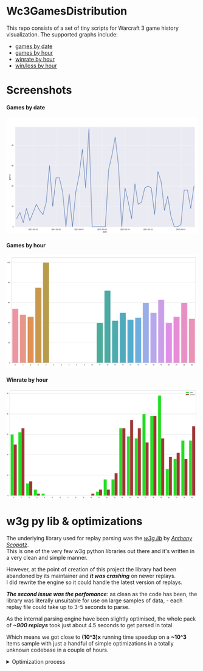 # Wc3GamesDistribution
This repo consists of a set of tiny scripts for Warcraft 3 game history visualization. The supported graphs include:
- [games by date](core/games_by_date.py) 
- [games by hour](core/games_by_hour_v1.py)
- [winrate by hour](core/winrate_by_hour.py)
- [win/loss by hour](core/win_loss_by_hour.py)

# Screenshots
#### Games by date
![games-by-date](images/games-by-date.jpg)

#### Games by hour
![games-by-hour](images/games-by-hour.jpg)

#### Winrate by hour
![winrate-by-hour](images/winrate-by-hour.jpg)

# w3g py lib & optimizations
The underlying library used for replay parsing was the [*w3g lib*](https://pypi.org/project/w3g/) by [*Anthony Scopatz*](https://pypi.org/user/scopatz/).  
This is one of the very few w3g python libraries out there and it's written in a very clean and simple manner.  

However, at the point of creation of this project the library had been abandoned by its maintainer and ***it was crashing*** on newer replays.  
I did rewrite the engine so it could handle the latest version of replays.  

***The second issue was the perfomance***: as clean as the code has been, the library was literally unsuitable for use on large samples of data, - each replay file could take up to 3-5 seconds to parse.  

As the internal parsing engine have been slightly optimised, the whole pack of ***~900 replays*** took just about 4.5 seconds to get parsed in total.  

Which means we got close to **(10^3)x** running time speedup on a **~10^3** items sample with just a handful of simple optimizations in a totally unknown codebase in a couple of hours.

<details>
  <summary>Optimization process</summary>

  ![optimizations](images/optimizations.jpg)
</details>

